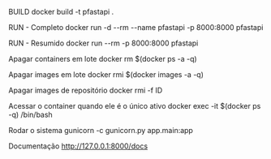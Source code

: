 BUILD
docker build -t pfastapi .

RUN - Completo
docker run -d --rm --name pfastapi -p 8000:8000 pfastapi

RUN - Resumido
docker run --rm -p 8000:8000 pfastapi

Apagar containers em lote
docker rm $(docker ps -a -q)

Apagar images em lote
docker rmi $(docker images -a -q)

Apagar images de repositório
docker rmi -f ID

Acessar o container quando ele é o único ativo 
docker exec -it $(docker ps -q) /bin/bash

Rodar o sistema
gunicorn -c gunicorn.py app.main:app

Documentação
http://127.0.0.1:8000/docs